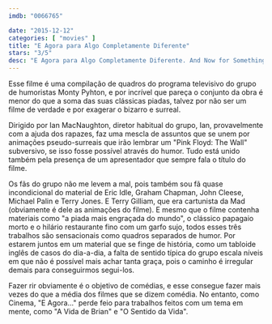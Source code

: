 ```yaml
---
imdb: "0066765"

date: "2015-12-12"
categories: [ "movies" ]
title: "E Agora para Algo Completamente Diferente"
stars: "3/5"
desc: "E Agora para Algo Completamente Diferente. And Now for Something Completely Different (UK, 1971). Dirigido por Ian MacNaughton. Escrito por Graham Chapman, John Cleese, Terry Gilliam, Eric Idle, Terry Jones, Michael Palin. Com Graham Chapman, John Cleese, Terry Gilliam, Eric Idle, Terry Jones, Michael Palin, Carol Cleveland, Connie Booth, Lewis Alexander."
---
```

Esse filme é uma compilação de quadros do programa televisivo do grupo de humoristas Monty Pyhton, e por incrível que pareça o conjunto da obra é menor do que a soma das suas clássicas piadas, talvez por não ser um filme de verdade e por exagerar o bizarro e surreal.

Dirigido por Ian MacNaughton, diretor habitual do grupo, Ian, provavelmente com a ajuda dos rapazes, faz uma mescla de assuntos que se unem por animações pseudo-surreais que irão lembrar um "Pink Floyd: The Wall" subversivo, se isso fosse possível através do humor. Tudo está unido também pela presença de um apresentador que sempre fala o título do filme.

Os fãs do grupo não me levem a mal, pois também sou fã quase incondicional do material de Eric Idle, Graham Chapman, John Cleese, Michael Palin e Terry Jones. E Terry Gilliam, que era cartunista da Mad (obviamente é dele as animações do filme). E mesmo que o filme contenha materiais como "a piada mais engraçada do mundo", o clássico papagaio morto e o hilário restaurante fino com um garfo sujo, todos esses três trabalhos são sensacionais como quadros separados de humor. Por estarem juntos em um material que se finge de história, como um tabloide inglês de casos do dia-a-dia, a falta de sentido típica do grupo escala níveis em que não é possível mais achar tanta graça, pois o caminho é irregular demais para conseguirmos segui-los.

Fazer rir obviamente é o objetivo de comédias, e esse consegue fazer mais vezes do que a média dos filmes que se dizem comédia. No entanto, como Cinema, "E Agora..." perde feio para trabalhos feitos com um tema em mente, como "A Vida de Brian" e "O Sentido da Vida".
